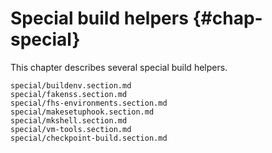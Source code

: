 # Special build helpers {#chap-special}

This chapter describes several special build helpers.

```{=include=} sections
special/buildenv.section.md
special/fakenss.section.md
special/fhs-environments.section.md
special/makesetuphook.section.md
special/mkshell.section.md
special/vm-tools.section.md
special/checkpoint-build.section.md
```
